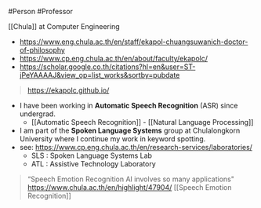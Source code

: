 #Person 
#Professor 

[[Chula]] at Computer Engineering

- https://www.eng.chula.ac.th/en/staff/ekapol-chuangsuwanich-doctor-of-philosophy
- https://www.cp.eng.chula.ac.th/en/about/faculty/ekapolc/
- https://scholar.google.co.th/citations?hl=en&user=ST-jPeYAAAAJ&view_op=list_works&sortby=pubdate

> https://ekapolc.github.io/

- I have been working in **Automatic Speech Recognition** (ASR) since undergrad.
	- [[Automatic Speech Recognition]] - [[Natural Language Processing]]
- I am part of the **Spoken Language Systems** group at Chulalongkorn University where I continue my work in keyword spotting.
- see: https://www.cp.eng.chula.ac.th/en/research-services/laboratories/
	- SLS : Spoken Language Systems Lab
	- ATL : Assistive Technology Laboratory


> “Speech Emotion Recognition AI involves so many applications"
	https://www.chula.ac.th/en/highlight/47904/
	[[Speech Emotion Recognition]]